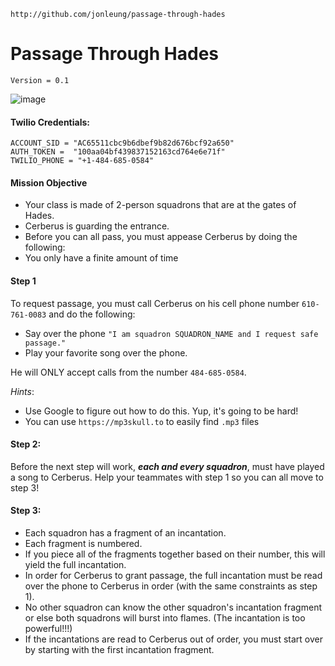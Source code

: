 `http://github.com/jonleung/passage-through-hades`

# Passage Through Hades

`Version = 0.1`

![image](http://img3.wikia.nocookie.net/__cb20130107182210/villains/images/9/9b/CerberusMythology.jpg)

#### Twilio Credentials:

```
ACCOUNT_SID = "AC65511cbc9b6dbef9b82d676bcf92a650"
AUTH_TOKEN =  "100aa04bf439837152163cd764e6e71f"
TWILIO_PHONE = "+1-484-­685-­0584"
```

#### Mission Objective

- Your class is made of 2-person squadrons that are at the gates of Hades.
- Cerberus is guarding the entrance.
- Before you can all pass, you must appease Cerberus by doing the following:
- You only have a finite amount of time

#### Step 1
To request passage, you must call Cerberus on his cell phone number `610-761-0083` and do the following:

- Say over the phone `"I am squadron SQUADRON_NAME and I request safe passage."`
- Play your favorite song over the phone.

He will ONLY accept calls from the number `484-685-0584`.

*Hints*:

- Use Google to figure out how to do this. Yup, it's going to be hard!
- You can use `https://mp3skull.to` to easily find `.mp3` files

#### Step 2:

Before the next step will work, ***each and every squadron***, must have played a song to Cerberus. Help your teammates with step 1 so you can all move to step 3!


#### Step 3:
- Each squadron has a fragment of an incantation.
- Each fragment is numbered.
- If you piece all of the fragments together based on their number, this will yield the full incantation.
- In order for Cerberus to grant passage, the full incantation must be read over the phone to Cerberus in order (with the same constraints as step 1).
- No other squadron can know the other squadron's incantation fragment or else both squadrons will burst into flames. (The incantation is too powerful!!!)
- If the incantations are read to Cerberus out of order, you must start over by starting with the first incantation fragment.

